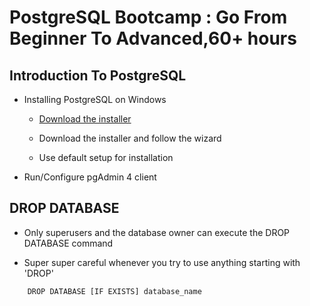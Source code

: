 # PostgreSQL Bootcamp : Go From Beginner To Advanced,60+ hours

## Introduction To PostgreSQL

- Installing PostgreSQL on Windows

  - [Download the installer](https://www.postgresql.org/download/windows/)

  - Download the installer and follow the wizard

  - Use default setup for installation

- Run/Configure pgAdmin 4 client

## DROP DATABASE

- Only superusers and the database owner can execute the DROP DATABASE command

- Super super careful whenever you try to use anything starting with 'DROP'

```
    DROP DATABASE [IF EXISTS] database_name
```
